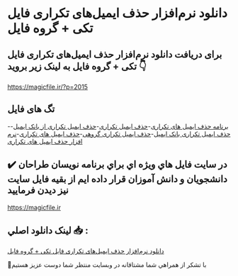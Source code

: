# دانلود نرم‌افزار حذف ایمیل‌های تکراری فایل تکی + گروه فایل

## برای دریافت دانلود نرم‌افزار حذف ایمیل‌های تکراری فایل تکی + گروه فایل به لینک زیر بروید 👇

https://magicfile.ir/?p=2015

## تگ های فایل

-[برنامه حذف ایمیل های تکراری](https://magicfile.ir/product/%d9%86%d8%b1%d9%85-%d8%a7%d9%81%d8%b2%d8%a7%d8%b1-%d8%ad%d8%b0%d9%81-%d8%a7%d9%8a%d9%85%d9%8a%d9%84-%d9%87%d8%a7%d9%8a-%d8%aa%da%a9%d8%b1%d8%a7%d8%b1%d9%8a/)-[حذف ایمیل تکراری](https://magicfile.ir/product/%d9%86%d8%b1%d9%85-%d8%a7%d9%81%d8%b2%d8%a7%d8%b1-%d8%ad%d8%b0%d9%81-%d8%a7%d9%8a%d9%85%d9%8a%d9%84-%d9%87%d8%a7%d9%8a-%d8%aa%da%a9%d8%b1%d8%a7%d8%b1%d9%8a/)-[حذف ایمیل تکراری از بانک ایمیل](https://magicfile.ir/product/%d9%86%d8%b1%d9%85-%d8%a7%d9%81%d8%b2%d8%a7%d8%b1-%d8%ad%d8%b0%d9%81-%d8%a7%d9%8a%d9%85%d9%8a%d9%84-%d9%87%d8%a7%d9%8a-%d8%aa%da%a9%d8%b1%d8%a7%d8%b1%d9%8a/)-[حذف ایمیل تکراری بانک ایمیل](https://magicfile.ir/product/%d9%86%d8%b1%d9%85-%d8%a7%d9%81%d8%b2%d8%a7%d8%b1-%d8%ad%d8%b0%d9%81-%d8%a7%d9%8a%d9%85%d9%8a%d9%84-%d9%87%d8%a7%d9%8a-%d8%aa%da%a9%d8%b1%d8%a7%d8%b1%d9%8a/)-[حذف ایمیل تکراری گروهی](https://magicfile.ir/product/%d9%86%d8%b1%d9%85-%d8%a7%d9%81%d8%b2%d8%a7%d8%b1-%d8%ad%d8%b0%d9%81-%d8%a7%d9%8a%d9%85%d9%8a%d9%84-%d9%87%d8%a7%d9%8a-%d8%aa%da%a9%d8%b1%d8%a7%d8%b1%d9%8a/)-[حذف ایمیل های تکراری](https://magicfile.ir/product/%d9%86%d8%b1%d9%85-%d8%a7%d9%81%d8%b2%d8%a7%d8%b1-%d8%ad%d8%b0%d9%81-%d8%a7%d9%8a%d9%85%d9%8a%d9%84-%d9%87%d8%a7%d9%8a-%d8%aa%da%a9%d8%b1%d8%a7%d8%b1%d9%8a/)-[نرم افزار حذف ایمیل های تکراری](https://magicfile.ir/product/%d9%86%d8%b1%d9%85-%d8%a7%d9%81%d8%b2%d8%a7%d8%b1-%d8%ad%d8%b0%d9%81-%d8%a7%d9%8a%d9%85%d9%8a%d9%84-%d9%87%d8%a7%d9%8a-%d8%aa%da%a9%d8%b1%d8%a7%d8%b1%d9%8a/)

## ✔️ در سايت فايل هاي ويژه اي براي برنامه نويسان طراحان دانشجويان و دانش آموزان قرار داده ايم از بقيه فايل سايت نيز ديدن فرماييد

https://magicfile.ir


## لينک دانلود اصلي 📥 :

[دانلود نرم‌افزار حذف ایمیل‌های تکراری فایل تکی + گروه فایل](https://magicfile.ir/product/%d9%86%d8%b1%d9%85-%d8%a7%d9%81%d8%b2%d8%a7%d8%b1-%d8%ad%d8%b0%d9%81-%d8%a7%d9%8a%d9%85%d9%8a%d9%84-%d9%87%d8%a7%d9%8a-%d8%aa%da%a9%d8%b1%d8%a7%d8%b1%d9%8a/) 


🙏با تشکر از همراهي شما مشتاقانه در وبسایت منتظر شما دوست عزیز هستیم

